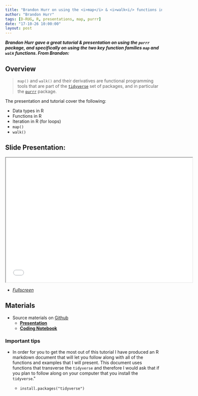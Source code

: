 ```yaml
---
title: "Brandon Hurr on using the <i>map</i> & <i>walk<i/> functions in <b>purrr</b>"
author: "Brandon Hurr"
tags: [D-RUG, R, presentations, map, purrr]
date: "17-10-26 10:00:00"
layout: post
---
```


**_Brandon Hurr gave a great tutorial & presentation on using the `purrr` package, and specifically on using the two key function families `map` and `walk` functions.  From Brandon:_**

## Overview

 > `map()` and `walk()` and their derivatives are functional programming tools that are part of the [`tidyverse`](https://www.tidyverse.org/) set of packages, and in particular the [`purrr`](http://purrr.tidyverse.org/) package. 

The presentation and tutorial cover the following:

 - Data types in R
 - Functions in R
 - Iteration in R (for loops)
 - `map()`
 - `walk()`

## Slide Presentation:

<iframe width="600" height="400" src="../../images/20171026/20171023_DRUG_map_walk.html"></iframe>

 - [*Fullscreen*](../../images/20171026/20171023_DRUG_map_walk.html)


## Materials

 - Source materials on [Github](https://github.com/bhive01/20171023mapwalkDRUG)
    - [**Presentation**](https://github.com/bhive01/20171023mapwalkDRUG/blob/master/20171023_DRUG_map_walk.Rmd)
    - [**Coding Notebook**](https://github.com/bhive01/20171023mapwalkDRUG/blob/master/purrralongwithme.Rmd)

### Important tips

 - In order for you to get the most out of this tutorial I have produced an R markdown document that will let you follow along with all of the functions and examples that I will present. This document uses functions that transverse the `tidyverse` and therefore I would ask that if you plan to follow along on your computer that you install the `tidyverse`."

    - `install.packages("tidyverse")`

